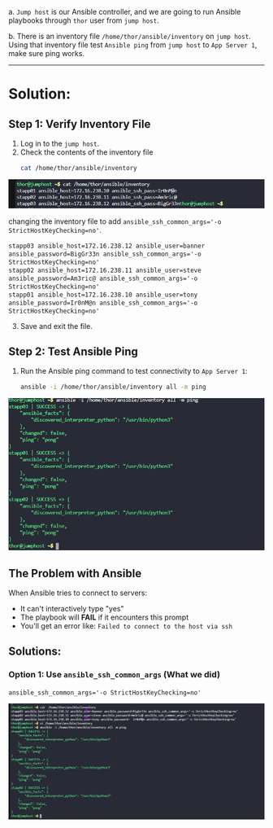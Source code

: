 a. `Jump host` is our Ansible controller, and we are going to run Ansible playbooks through `thor` user from `jump host`.

b. There is an inventory file `/home/thor/ansible/inventory` on `jump host`. Using that inventory file test `Ansible ping` from `jump host` to `App Server 1`, make sure ping works.

---

# Solution:

## Step 1: Verify Inventory File
1. Log in to the `jump host`.
2. Check the contents of the inventory file
    ```bash
    cat /home/thor/ansible/inventory
    ```

![alt text](image.png)

changing the inventory file to add `ansible_ssh_common_args='-o StrictHostKeyChecking=no'`.

```
stapp03 ansible_host=172.16.238.12 ansible_user=banner ansible_password=BigGr33n ansible_ssh_common_args='-o StrictHostKeyChecking=no'
stapp02 ansible_host=172.16.238.11 ansible_user=steve ansible_password=Am3ric@ ansible_ssh_common_args='-o StrictHostKeyChecking=no'
stapp01 ansible_host=172.16.238.10 ansible_user=tony ansible_password=Ir0nM@n ansible_ssh_common_args='-o StrictHostKeyChecking=no'
```
3. Save and exit the file.
## Step 2: Test Ansible Ping
1. Run the Ansible ping command to test connectivity to `App Server 1`:
   ```bash
   ansible -i /home/thor/ansible/inventory all -m ping
   ```


![alt text](image-1.png)

## The Problem with Ansible

When Ansible tries to connect to servers:

- It can't interactively type "yes"
- The playbook will **FAIL** if it encounters this prompt
- You'll get an error like: `Failed to connect to the host via ssh`

## Solutions:

### Option 1: Use `ansible_ssh_common_args` (What we did)

```
ansible_ssh_common_args='-o StrictHostKeyChecking=no'
```
![alt text](image-2.png)